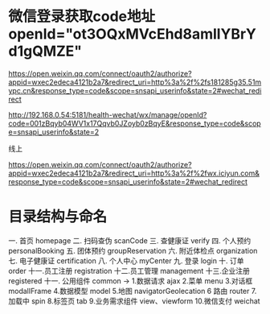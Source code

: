 # 微信登录获取code地址  openId="ot3OQxMVcEhd8amllYBrYd1gQMZE"
https://open.weixin.qq.com/connect/oauth2/authorize?appid=wxec2edeca4121b2a7&redirect_uri=http%3a%2f%2fs181285g35.51mypc.cn&response_type=code&scope=snsapi_userinfo&state=2#wechat_redirect


http://192.168.0.54:5181/health-wechat/wx/manage/openId?code=001zBqyb04WV1x17Qqvb0JZoyb0zBqyE&response_type=code&scope=snsapi_userinfo&state=2

线上

https://open.weixin.qq.com/connect/oauth2/authorize?appid=wxec2edeca4121b2a7&redirect_uri=http%3a%2f%2fwx.iciyun.com&response_type=code&scope=snsapi_userinfo&state=2#wechat_redirect

# 目录结构与命名
  一. 首页 homepage
  二. 扫码查伪 scanCode
  三. 查健康证 verify
  四. 个人预约 personalBooking
  五. 团体预约 groupReservation
  六. 附近体检点 organization
  七. 电子健康证 certification
  八. 个人中心 myCenter
  九. 登录 login
  十. 订单 order
  十一.员工注册 registration
  十二.员工管理 management
  十三.企业注册 registered
十一. 公用组件 common
    ->
        1.数据请求 ajax
        2.菜单 menu
        3.对话框 modalIFrame
        4.数据模型 model
        5.地图 navigatorGeolecation
        6 路由 router
        7.加载中 spin
        8.标签页 tab
        9.业务需求组件 view、viewform
       10.微信支付 weichat